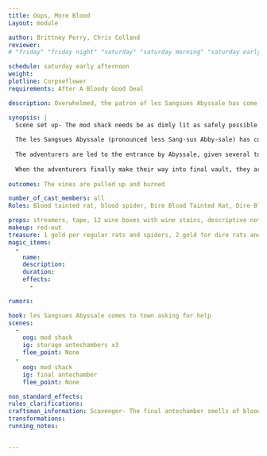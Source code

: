 ```yaml
---
title: Oops, More Blood
Layout: module

author: Brittney Perry, Chris Colland
reviewer: 
# "friday" "friday night" "saturday" "saturday morning" "saturday early afternoon" "saturday early evening" "saturday night" "reaction" "tavern setup" "townsfolk" "randoms"

schedule: saturday early afternoon
weight: 
plotline: Corpseflower
requirements: After A Bloody Good Deal

description: Overwhelmed, the patron of les Sangsues Abyssale has come to the town, seeking aid. 

synopsis: |
  Scene set up- The mod shack needs be as dimly lit as safely possible. Each of the three 'chambers' is filled with blood tainted rats, and spiders, and nothing else. The end vault has leaky crates of wine with varying descriptions in each crate. On the walls are taped lines of twisted streamers up the walls. These are the vine roots. The NPCs playing vines need to be clustered in place around these roots. 
  
  The les Sangsues Abyssale (pronounced less Sang-sus Abby-sale) has come to town. He has a problem. Deep underground, in his aging vaults, a red, tentacle like, violent vine has grown through the walls. Unfortunately, he is unable to take care of the problem himself, and is seeking help from the adventurers in town, and will first try to get help for free but will eventually offer to pay for the help.   
  
  The adventurers are led to the entrance by Abyssale, given several torches, and told to make their way into the deepest part of the aging vault. The vines are growing out of the wall in that area. The torches are not just for light, they are to kill the vines, as the Abysale's servants found this to be the only thing that kept them at bay. As they make their way deeper, they meet more and bigger blood tainted animals; rats and spiders.  
  
  When the adventurers finally make their way into final vault, they are met with the blood roots. These blood roots are rooted in place where they are. These roots will respawn every 30 seconds until the root behind them is pulled up and burned (one the NPC is beaten down, they will kneel in place, count to 30, then respawn on a count of 'I regrow one, I regrow two, I regrow 3. NPCs who's vine is gone need to  travel to another intact vine and respawn there. No vine goes out of game until the last root is pulled). Once every vine has been beaten back, pulled, and burned, the adventurers are paid.
  
outcomes: The vines are pulled up and burned

number_of_cast_members: all
Roles: Blood tainted rat, blood spider, Dire Blood Tainted Rat, Dire Blood Spider, Blood Root

props: streamers, tape, 12 wine boxes with wine stains, descriptive notes in each box
makeup: red-out
treasure: 1 gold per regular rats and spiders, 2 gold for dire rats and spiders
magic_items:
  - 
    name: 
    description:  
    duration: 
    effects: 
      - 

rumors: 

hook: les Sangsues Abyssale comes to town asking for help
scenes: 
  - 
    oog: mod shack
    ig: storage antechambers x3
    flee_point: None
  - 
    oog: mod shack
    ig: final antechamber
    flee_point: None

non_standard_effects: 
rules_clarifications: 
craftsman_information: Scavenger- The final antechamber smells of blood.
transformations: 
running_notes: 


---
```

